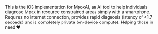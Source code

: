 This is the iOS implementation for MpoxAI, an AI tool to help individuals diagnose Mpox in resource constrained areas simply with a smartphone. 
Requires no internet connection, provides rapid diagnosis (latency of <1.7 seconds) and is completely private (on-device compute).
Helping those in need ❤️
